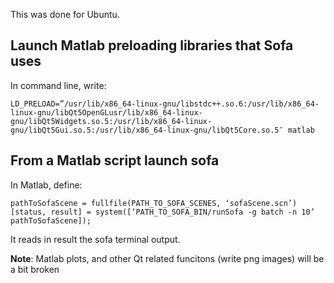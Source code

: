 This was done for Ubuntu.

Launch Matlab preloading libraries that Sofa uses
-------------------------------------------------
In command line, write:

```
LD_PRELOAD=”/usr/lib/x86_64-linux-gnu/libstdc++.so.6:/usr/lib/x86_64-linux-gnu/libQt5OpenGLusr/lib/x86_64-linux-gnu/libQt5Widgets.so.5:/usr/lib/x86_64-linux-gnu/libQt5Gui.so.5:/usr/lib/x86_64-linux-gnu/libQt5Core.so.5″ matlab
```

From a Matlab script launch sofa
--------------------------------
In Matlab, define:

```
pathToSofaScene = fullfile(PATH_TO_SOFA_SCENES, ‘sofaScene.scn’)
[status, result] = system([‘PATH_TO_SOFA_BIN/runSofa -g batch -n 10’ pathToSofaScene]);
```

It reads in result the sofa terminal output.


__Note__: Matlab plots, and other Qt related funcitons (write png images) will be a bit broken
